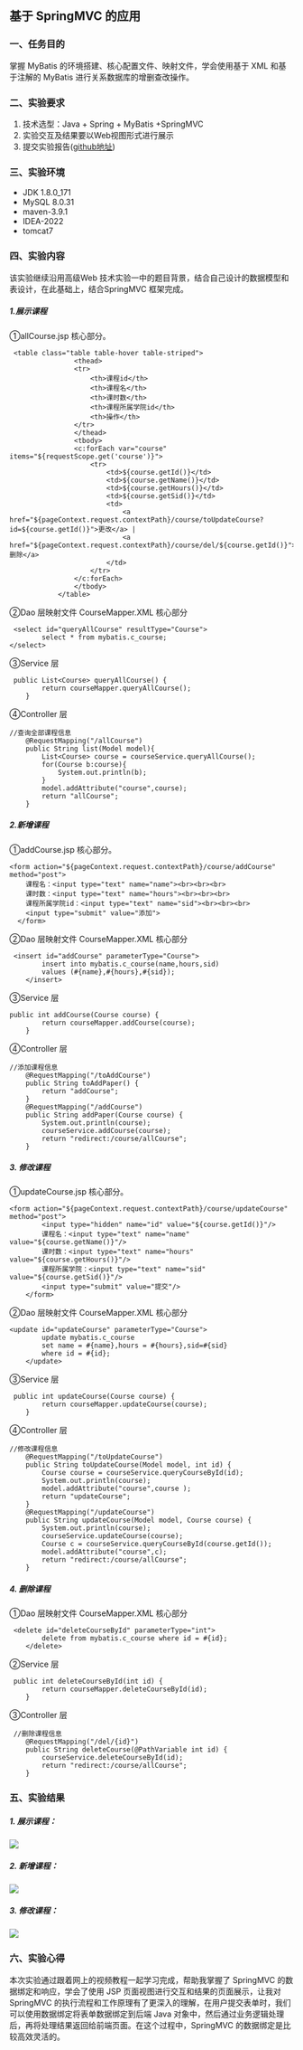 ## **基于 SpringMVC 的应用**

### 一、任务目的

掌握 MyBatis 的环境搭建、核心配置文件、映射文件，学会使用基于 XML 和基于注解的 MyBatis 进行关系数据库的增删查改操作。

### 二、实验要求

1. 技术选型：Java + Spring + MyBatis +SpringMVC
2. 实验交互及结果要以Web视图形式进⾏展示
3. 提交实验报告([github地址](https://github.com/Linux-lilonghua/JavaWebCode/tree/master/demo1))

### 三、实验环境

* JDK 1.8.0_171
* MySQL 8.0.31
* maven-3.9.1
* IDEA-2022
* tomcat7

### 四、实验内容

该实验继续沿⽤⾼级Web 技术实验⼀中的题⽬背景，结合自己设计的数据模型和表设计，在此基础上，结合SpringMVC 框架完成。

##### 1.展示课程

①allCourse.jsp 核心部分。
```
 <table class="table table-hover table-striped">
                <thead>
                <tr>
                    <th>课程id</th>
                    <th>课程名</th>
                    <th>课时数</th>
                    <th>课程所属学院id</th>
                    <th>操作</th>
                </tr>
                </thead>
                <tbody>
                <c:forEach var="course" items="${requestScope.get('course')}">
                    <tr>
                        <td>${course.getId()}</td>
                        <td>${course.getName()}</td>
                        <td>${course.getHours()}</td>
                        <td>${course.getSid()}</td>
                        <td>
                            <a href="${pageContext.request.contextPath}/course/toUpdateCourse?id=${course.getId()}">更改</a> |
                            <a href="${pageContext.request.contextPath}/course/del/${course.getId()}">删除</a>
                        </td>
                    </tr>
                </c:forEach>
                </tbody>
            </table>
```

②Dao 层映射文件 CourseMapper.XML 核心部分
```
 <select id="queryAllCourse" resultType="Course">
        select * from mybatis.c_course;
</select>
```

③Service 层
```
 public List<Course> queryAllCourse() {
        return courseMapper.queryAllCourse();
    }
```

④Controller 层
```
//查询全部课程信息
    @RequestMapping("/allCourse")
    public String list(Model model){
        List<Course> course = courseService.queryAllCourse();
        for(Course b:course){
            System.out.println(b);
        }
        model.addAttribute("course",course);
        return "allCourse";
    }
```

##### 2.新增课程

①addCourse.jsp 核心部分。
```
<form action="${pageContext.request.contextPath}/course/addCourse" method="post">
    课程名：<input type="text" name="name"><br><br><br>
    课时数：<input type="text" name="hours"><br><br><br>
    课程所属学院id：<input type="text" name="sid"><br><br><br>
    <input type="submit" value="添加">
  </form>
```

②Dao 层映射文件 CourseMapper.XML 核心部分
```
 <insert id="addCourse" parameterType="Course">
        insert into mybatis.c_course(name,hours,sid)
        values (#{name},#{hours},#{sid});
    </insert>
```

③Service 层
```
public int addCourse(Course course) {
        return courseMapper.addCourse(course);
    }
```

④Controller 层
```
//添加课程信息
    @RequestMapping("/toAddCourse")
    public String toAddPaper() {
        return "addCourse";
    }
    @RequestMapping("/addCourse")
    public String addPaper(Course course) {
        System.out.println(course);
        courseService.addCourse(course);
        return "redirect:/course/allCourse";
    }
```

##### 3. 修改课程

①updateCourse.jsp 核心部分。
```
<form action="${pageContext.request.contextPath}/course/updateCourse" method="post">
        <input type="hidden" name="id" value="${course.getId()}"/>
        课程名：<input type="text" name="name" value="${course.getName()}"/>
        课时数：<input type="text" name="hours" value="${course.getHours()}"/>
        课程所属学院：<input type="text" name="sid" value="${course.getSid()}"/>
        <input type="submit" value="提交"/>
    </form>
```

②Dao 层映射文件 CourseMapper.XML 核心部分
```
<update id="updateCourse" parameterType="Course">
        update mybatis.c_course
        set name = #{name},hours = #{hours},sid=#{sid}
        where id = #{id};
    </update>
```
③Service 层
```
 public int updateCourse(Course course) {
        return courseMapper.updateCourse(course);
    }
```

④Controller 层
```
//修改课程信息
    @RequestMapping("/toUpdateCourse")
    public String toUpdateCourse(Model model, int id) {
        Course course = courseService.queryCourseById(id);
        System.out.println(course);
        model.addAttribute("course",course );
        return "updateCourse";
    }
    @RequestMapping("/updateCourse")
    public String updateCourse(Model model, Course course) {
        System.out.println(course);
        courseService.updateCourse(course);
        Course c = courseService.queryCourseById(course.getId());
        model.addAttribute("course",c);
        return "redirect:/course/allCourse";
    }
```

##### 4. 删除课程

①Dao 层映射文件 CourseMapper.XML 核心部分
```
 <delete id="deleteCourseById" parameterType="int">
        delete from mybatis.c_course where id = #{id};
    </delete>
```

②Service 层
```
 public int deleteCourseById(int id) {
        return courseMapper.deleteCourseById(id);
    }

```

③Controller 层
```
 //删除课程信息
    @RequestMapping("/del/{id}")
    public String deleteCourse(@PathVariable int id) {
        courseService.deleteCourseById(id);
        return "redirect:/course/allCourse";
    }
```

### 五、实验结果

##### 1. 展示课程：

![](D:/VSCode/code/Markdown/image/2.1.png)

##### 2. 新增课程：

![](D:/VSCode/code/Markdown/image/2.2.png)

##### 3. 修改课程：

![](D:/VSCode/code/Markdown/image/2.3.png)

### 六、实验心得

本次实验通过跟着网上的视频教程一起学习完成，帮助我掌握了 SpringMVC 的数据绑定和响应，学会了使用 JSP 页面视图进行交互和结果的页面展示，让我对SpringMVC 的执行流程和工作原理有了更深入的理解，在用户提交表单时，我们可以使用数据绑定将表单数据绑定到后端 Java 对象中，然后通过业务逻辑处理后，再将处理结果返回给前端页面。在这个过程中，SpringMVC 的数据绑定是比较高效灵活的。
